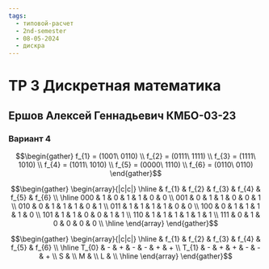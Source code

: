 ```yaml
---
tags:
  - типовой-расчет
  - 2nd-semester
  - 08-05-2024
  - дискра
---
```


# ТР 3 Дискретная математика

## Ершов Алексей Геннадьевич КМБО-03-23

### Вариант 4

$$\begin{gather}
f_{1} = (1001\ 0110) \\
f_{2} = (0111\ 1111) \\
f_{3} = (1111\ 1010) \\
f_{4} = (1011\ 1010) \\
f_{5} = (0000\ 1110) \\
f_{6} = (0110\ 0110)
\end{gather}$$

$$\begin{gather}
\begin{array}{|c|c|}
\hline & f_{1} & f_{2} & f_{3} & f_{4} & f_{5} & f_{6} \\
\hline
000 & 1 & 0 & 1 & 1 & 0 & 0 \\
001 & 0 & 1 & 1 & 0 & 0 & 1 \\
010 & 0 & 1 & 1 & 1 & 0 & 1 \\
011 & 1 & 1 & 1 & 1 & 0 & 0 \\
100 & 0 & 1 & 1 & 1 & 1 & 0 \\
101 & 1 & 1 & 0 & 0 & 1 & 1 \\
110 & 1 & 1 & 1 & 1 & 1 & 1 \\
111 & 0 & 1 & 0 & 0 & 0 & 0 \\
\hline
\end{array}
\end{gather}$$

$$\begin{gather}
\begin{array}{|c|c|}
\hline & f_{1} & f_{2} & f_{3} & f_{4} & f_{5} & f_{6} \\
\hline
T_{0} & - & + & - & - & + & + \\
T_{1} & - & + & + & - & - & + \\
S &  \\
M &  \\
L &  \\
\hline
\end{array}
\end{gather}$$
